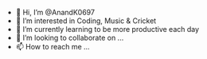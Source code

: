 - 👋 Hi, I’m @AnandK0697
- 👀 I’m interested in Coding, Music & Cricket
- 🌱 I’m currently learning to be more productive each day
- 💞️ I’m looking to collaborate on ...
- 📫 How to reach me ...

<!---
AnandK0697/AnandK0697 is a ✨ special ✨ repository because its `README.md` (this file) appears on your GitHub profile.
You can click the Preview link to take a look at your changes.
--->
